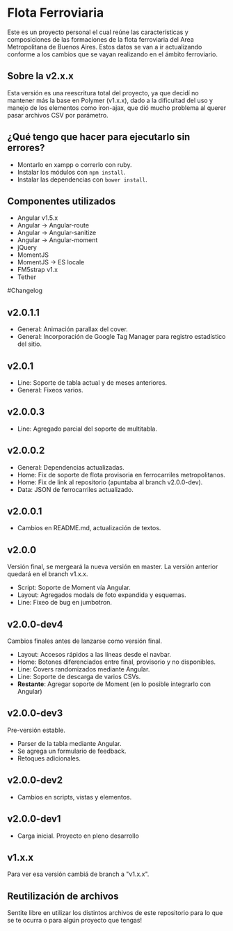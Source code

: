 # Flota Ferroviaria
Este es un proyecto personal el cual reúne las características y composiciones de las formaciones de la flota ferroviaria del Area Metropolitana de Buenos Aires. 
Estos datos se van a ir actualizando conforme a los cambios que se vayan realizando en el ámbito ferroviario. 

## Sobre la v2.x.x 
Esta versión es una reescritura total del proyecto, ya que decidí no mantener más la base en Polymer (v1.x.x), dado a la dificultad del uso y manejo de los elementos como iron-ajax, que dió mucho problema al querer pasar archivos CSV por parámetro. 

## ¿Qué tengo que hacer para ejecutarlo sin errores? 
* Montarlo en xampp o correrlo con ruby. 
* Instalar los módulos con `npm install`. 
* Instalar las dependencias con `bower install`. 

## Componentes utilizados 
* Angular v1.5.x 
* Angular -> Angular-route 
* Angular -> Angular-sanitize 
* Angular -> Angular-moment 
* jQuery 
* MomentJS
* MomentJS -> ES locale 
* FM5strap v1.x 
* Tether 

#Changelog
## v2.0.1.1 
* General: Animación parallax del cover. 
* General: Incorporación de Google Tag Manager para registro estadístico del sitio. 

## v2.0.1
* Line: Soporte de tabla actual y de meses anteriores. 
* General: Fixeos varios. 

## v2.0.0.3
* Line: Agregado parcial del soporte de multitabla. 

## v2.0.0.2
* General: Dependencias actualizadas. 
* Home: Fix de soporte de flota provisoria en ferrocarriles metropolitanos. 
* Home: Fix de link al repositorio (apuntaba al branch v2.0.0-dev). 
* Data: JSON de ferrocarriles actualizado. 

## v2.0.0.1 
* Cambios en README.md, actualización de textos. 

## v2.0.0
Versión final, se mergeará la nueva versión en master. La versión anterior quedará en el branch v1.x.x. 
* Script: Soporte de Moment vía Angular. 
* Layout: Agregados modals de foto expandida y esquemas.
* Line: Fixeo de bug en jumbotron. 

## v2.0.0-dev4
Cambios finales antes de lanzarse como versión final. 
* Layout: Accesos rápidos a las líneas desde el navbar. 
* Home: Botones diferenciados entre final, provisorio y no disponibles. 
* Line: Covers randomizados mediante Angular. 
* Line: Soporte de descarga de varios CSVs. 
* **Restante**:  Agregar soporte de Moment (en lo posible integrarlo con Angular)

## v2.0.0-dev3
Pre-versión estable. 
* Parser de la tabla mediante Angular. 
* Se agrega un formulario de feedback. 
* Retoques adicionales. 

## v2.0.0-dev2
* Cambios en scripts, vistas y elementos. 

## v2.0.0-dev1
* Carga inicial. Proyecto en pleno desarrollo 

## v1.x.x 
Para ver esa versión cambiá de branch a "v1.x.x". 

## Reutilización de archivos 
Sentite libre en utilizar los distintos archivos de este repositorio para lo que se te ocurra o para algún proyecto que tengas! 